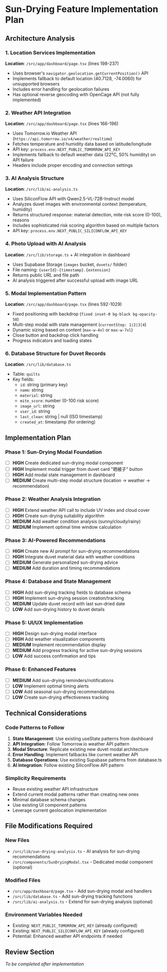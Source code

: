 # Sun-Drying Feature Implementation Plan

## Architecture Analysis

### 1. Location Services Implementation
**Location**: `/src/app/dashboard/page.tsx` (lines 198-237)
- Uses browser's `navigator.geolocation.getCurrentPosition()` API
- Implements fallback to default location (40.7128, -74.0060) for unsupported browsers
- Includes error handling for geolocation failures
- Has optional reverse geocoding with OpenCage API (not fully implemented)

### 2. Weather API Integration  
**Location**: `/src/app/dashboard/page.tsx` (lines 166-196)
- Uses Tomorrow.io Weather API (`https://api.tomorrow.io/v4/weather/realtime`)
- Fetches temperature and humidity data based on latitude/longitude
- API key: `process.env.NEXT_PUBLIC_TOMORROW_API_KEY`
- Implements fallback to default weather data (22°C, 50% humidity) on API failure
- Headers include proper encoding and connection settings

### 3. AI Analysis Structure
**Location**: `/src/lib/ai-analysis.ts`
- Uses SiliconFlow API with Qwen2.5-VL-72B-Instruct model
- Analyzes duvet images with environmental context (temperature, humidity)
- Returns structured response: material detection, mite risk score (0-100), reasons
- Includes sophisticated risk scoring algorithm based on multiple factors
- API key: `process.env.NEXT_PUBLIC_SILICONFLOW_API_KEY`

### 4. Photo Upload with AI Analysis
**Location**: `/src/lib/storage.ts` + AI integration in dashboard
- Uses Supabase Storage (`images` bucket, `duvets/` folder)
- File naming: `{userId}-{timestamp}.{extension}`
- Returns public URL and file path
- AI analysis triggered after successful upload with image URL

### 5. Modal Implementation Pattern
**Location**: `/src/app/dashboard/page.tsx` (lines 592-1029)
- Fixed positioning with backdrop (`fixed inset-0 bg-black bg-opacity-50`)
- Multi-step modal with state management (`currentStep: 1|2|3|4`)
- Dynamic sizing based on content (`max-w-4xl` or `max-w-7xl`)
- Close button and backdrop click handling
- Progress indicators and loading states

### 6. Database Structure for Duvet Records
**Location**: `/src/lib/database.ts`
- Table: `quilts`
- Key fields:
  - `id`: string (primary key)
  - `name`: string
  - `material`: string
  - `mite_score`: number (0-100 risk score)
  - `image_url`: string
  - `user_id`: string
  - `last_clean`: string | null (ISO timestamp)
  - `created_at`: timestamp (for ordering)

## Implementation Plan

### Phase 1: Sun-Drying Modal Foundation
- [ ] **HIGH** Create dedicated sun-drying modal component
- [ ] **HIGH** Implement modal trigger from duvet card "晒被子" button
- [ ] **HIGH** Add modal state management in dashboard
- [ ] **MEDIUM** Create multi-step modal structure (location → weather → recommendation)

### Phase 2: Weather Analysis Integration
- [ ] **HIGH** Extend weather API call to include UV index and cloud cover
- [ ] **HIGH** Create sun-drying suitability algorithm
- [ ] **MEDIUM** Add weather condition analysis (sunny/cloudy/rainy)
- [ ] **MEDIUM** Implement optimal time window calculation

### Phase 3: AI-Powered Recommendations
- [ ] **HIGH** Create new AI prompt for sun-drying recommendations
- [ ] **HIGH** Integrate duvet material data with weather conditions
- [ ] **MEDIUM** Generate personalized sun-drying advice
- [ ] **MEDIUM** Add duration and timing recommendations

### Phase 4: Database and State Management
- [ ] **HIGH** Add sun-drying tracking fields to database schema
- [ ] **HIGH** Implement sun-drying session creation/tracking
- [ ] **MEDIUM** Update duvet record with last sun-dried date
- [ ] **LOW** Add sun-drying history to duvet details

### Phase 5: UI/UX Implementation
- [ ] **HIGH** Design sun-drying modal interface
- [ ] **HIGH** Add weather visualization components
- [ ] **MEDIUM** Implement recommendation display
- [ ] **MEDIUM** Add progress tracking for active sun-drying sessions
- [ ] **LOW** Add success confirmation and tips

### Phase 6: Enhanced Features
- [ ] **MEDIUM** Add sun-drying reminders/notifications
- [ ] **LOW** Implement optimal timing alerts
- [ ] **LOW** Add seasonal sun-drying recommendations
- [ ] **LOW** Create sun-drying effectiveness tracking

## Technical Considerations

### Code Patterns to Follow
1. **State Management**: Use existing useState patterns from dashboard
2. **API Integration**: Follow Tomorrow.io weather API pattern
3. **Modal Structure**: Replicate existing new duvet modal architecture
4. **Error Handling**: Implement fallbacks like current weather API
5. **Database Operations**: Use existing Supabase patterns from database.ts
6. **AI Integration**: Follow existing SiliconFlow API pattern

### Simplicity Requirements
- Reuse existing weather API infrastructure
- Extend current modal patterns rather than creating new ones
- Minimal database schema changes
- Use existing UI component patterns
- Leverage current geolocation implementation

## File Modifications Required

### New Files
- `/src/lib/sun-drying-analysis.ts` - AI analysis for sun-drying recommendations
- `/src/components/SunDryingModal.tsx` - Dedicated modal component (optional)

### Modified Files
- `/src/app/dashboard/page.tsx` - Add sun-drying modal and handlers
- `/src/lib/database.ts` - Add sun-drying tracking functions
- `/src/lib/ai-analysis.ts` - Extend for sun-drying analysis (optional)

### Environment Variables Needed
- Existing: `NEXT_PUBLIC_TOMORROW_API_KEY` (already configured)
- Existing: `NEXT_PUBLIC_SILICONFLOW_API_KEY` (already configured)
- Potential: Enhanced weather API endpoints if needed

## Review Section
*To be completed after implementation*
